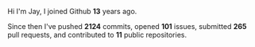Hi I'm Jay, I joined Github **13** years ago.

Since then I've pushed **2124** commits, opened **101** issues, submitted **265** pull requests, and contributed to **11** public repositories.
